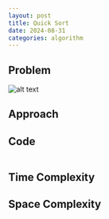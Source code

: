 ```yaml
---
layout: post
title: Quick Sort
date: 2024-08-31
categories: algorithm
---
```

## Problem
![alt text]()

## Approach


## Code
```python

```
## Time Complexity

## Space Complexity
